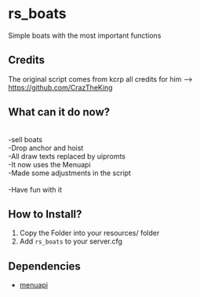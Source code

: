 # rs_boats
Simple boats with the most important functions

## Credits <br> 
The original script comes from kcrp all credits for him --> https://github.com/CrazTheKing

## What can it do now? <br>
<br>
-sell boats <br>
-Drop anchor and hoist <br>
-All draw texts replaced by uipromts <br>
-It now uses the Menuapi <br>
-Made some adjustments in the script <br>
<br>
-Have fun with it<br>

## How to Install? <br> 
1. Copy the Folder into your resources/ folder <br> 
2. Add `rs_boats` to your server.cfg <br> 

## Dependencies

* [menuapi](https://github.com/outsider31000/menuapi)
